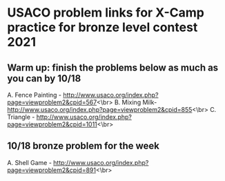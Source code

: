 # USACO problem links for X-Camp practice for bronze level contest 2021

## Warm up: finish the problems below as much as you can by 10/18

A. Fence Painting -  <http://www.usaco.org/index.php?page=viewproblem2&cpid=567><\br>
B. Mixing Milk- <http://www.usaco.org/index.php?page=viewproblem2&cpid=855><\br>
C. Triangle - <http://www.usaco.org/index.php?page=viewproblem2&cpid=1011><\br>

## 10/18 bronze problem for the week

A. Shell Game - <http://www.usaco.org/index.php?page=viewproblem2&cpid=891><\br>
